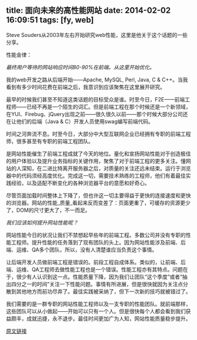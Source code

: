 title: 面向未来的高性能网站
date: 2014-02-02 16:09:51
tags: [fy, web]
---

Steve Souders从2003年左右开始研究web性能，这里是他关于这个话题的一些分享。

性能金律：

_最终用户等待的网站响应时间80-90%在前端。从这里开始优化。_

我的web开发之路从后端开始——Apache, MySQL, Perl, Java, C & C++。当我看到有多少时间花费在前端之后，我意识到应该聚焦在这里展开研究。

最早的时候我们甚至不知道这类话题的目标受众是谁。时至今日，F2E——前端工程师——已经不再是一个陌生的词汇。但是前端工程在那个时候还是一个新领域，在YUI、Firebug、jQuery出现之前——很久很久以前——那个时候大部分公司还在让他们的后端（Java & C）开发人员使用swag编写前端代码。

时间之河奔流不息。时至今日，大部分中大型互联网企业已经拥有专职的前端工程师，很多甚至有专职的前端工程团队。

是网站性能催生了前端工程成就了今天的地位。量化和宣扬网站性能对于创造极佳的用户体验以及提升业务指标的关键作用，聚焦了对于前端工程的更多关注。懂网站的人深知，在二进比特离开服务器之后，对质量的关注还远未结束。运行于浏览器中的代码须经高度优化。完成这一切，需要技术熟练的工程师，他们有着最佳实践经验，以及适配不断变化的各种浏览器平台的意愿和好奇心。

尽管页面加载时间整体上下降了，但也许这一切主要得益于更快的连接速度和更快的浏览器。网站的性能_质量_看起来反而变差了：页面更重了，可缓存的资源更少了，DOM的尺寸更大了，不一而足。

_我们应该如何提升网站性能呢？_

网站性能今日的状况让我们不禁想起早些年的前端工程。多数公司并没有专职的性能工程师。提升性能的任务落到了现有团队的头上。因为网站性能涉及前端、后端、运维、QA多个团队，所以，没有人清楚谁应当负责这个事情。

让后端开发人员做前端工程是错误的。前段工程自成体系。类似的，让前端、后端、运维、QA工程师去做性能工程也是一个错误。性能工程亦有其特点。问题在于，很少有人认识到这一点。性能质量下降，因为我们让团队“这个季度”或者“抽出四分之一的时间”关注一下性能问题。事情有所进展，但是很快就因为关注点分散到其他地方而前功尽弃了。最佳实践被采纳了，但下一次新的技巧就被错过了。

我们需要的是一群专职的网站性能工程师以及一支专职的性能团队。就前端那样，这些团队可以从小做起——开始可以只有一个人。但是很快每个人都会看到我们获益颇丰，成就迅捷，永不退步。最佳时间更加广为人知，网站性能质量稳步提升。


[原文链接](http://www.stevesouders.com/blog/2013/08/27/web-performance-for-the-future/)
